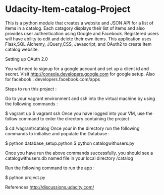 # Udacity-Item-catalog-Project
 
 This is a python module that creates a website and JSON API for a list of items in a catalog. Each catagory displays their list of items and also provides user authentication using Google and Facebook. Registered users will have ability to edit and delete their own items. This application uses Flask,SQL Alchemy, JQuery,CSS, Javascript, and OAuth2 to create Item catalog website.

Setting up OAuth 2.0

You will need to signup for a google account and set up a client id and secret.
Visit http://console.developers.google.com for google setup.
Also for facebook : developers.facebook.com/apps




Steps to run this project :

Go to your vagrant environment and ssh into the virtual machine by using the following commands :

$ vagrant up
$ vagrant ssh
Once you have logged into your VM, use the follow command to enter the directory containing the project :

$ cd /vagrant/catalog
Once your in the directory run the following commands to initialise and populate the Database :

$ python database_setup.python
$ python catalogwithusers.py

Once you have run the above commands successfully, you should see a catalogwithusers.db named file in your local directory /catalog

Run the following command to run the app :

$ python project.py

References http://discussions.udacity.com/
